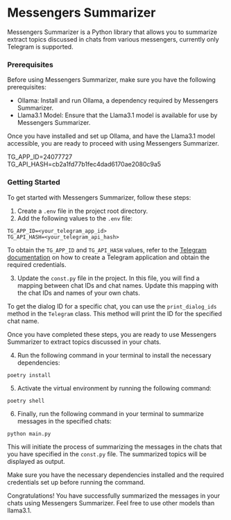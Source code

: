 # Messengers Summarizer

Messengers Summarizer is a Python library that allows you to summarize extract topics discussed in chats from various messengers, currently only Telegram is supported.

### Prerequisites

Before using Messengers Summarizer, make sure you have the following prerequisites:

- Ollama: Install and run Ollama, a dependency required by Messengers Summarizer.
- Llama3.1 Model: Ensure that the Llama3.1 model is available for use by Messengers Summarizer.

Once you have installed and set up Ollama, and have the Llama3.1 model accessible, you are ready to proceed with using Messengers Summarizer.

TG_APP_ID=24077727
TG_API_HASH=cb2a1fd77b1fec4dad6170ae2080c9a5

### Getting Started

To get started with Messengers Summarizer, follow these steps:

1. Create a `.env` file in the project root directory.
2. Add the following values to the `.env` file:

```
TG_APP_ID=<your_telegram_app_id>
TG_API_HASH=<your_telegram_api_hash>
```

To obtain the `TG_APP_ID` and `TG_API_HASH` values, refer to the [Telegram documentation](https://core.telegram.org/api/obtaining_api_id) on how to create a Telegram application and obtain the required credentials.

3. Update the `const.py` file in the project. In this file, you will find a mapping between chat IDs and chat names. Update this mapping with the chat IDs and names of your own chats.

To get the dialog ID for a specific chat, you can use the `print_dialog_ids` method in the `Telegram` class. This method will print the ID for the specified chat name.

Once you have completed these steps, you are ready to use Messengers Summarizer to extract topics discussed in your chats.

4. Run the following command in your terminal to install the necessary dependencies:

```
poetry install
```

5. Activate the virtual environment by running the following command:

```
poetry shell
```

6. Finally, run the following command in your terminal to summarize messages in the specified chats:

```
python main.py
```

This will initiate the process of summarizing the messages in the chats that you have specified in the `const.py` file. The summarized topics will be displayed as output.

Make sure you have the necessary dependencies installed and the required credentials set up before running the command.

Congratulations! You have successfully summarized the messages in your chats using Messengers Summarizer.
Feel free to use other models than llama3.1.
